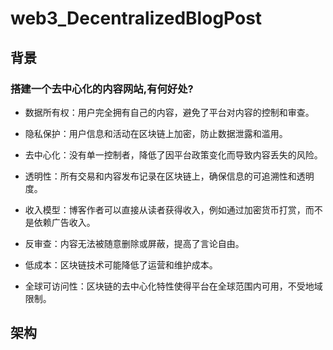 # web3_DecentralizedBlogPost

## 背景
### 搭建一个去中心化的内容网站,有何好处?
* 数据所有权：用户完全拥有自己的内容，避免了平台对内容的控制和审查。

* 隐私保护：用户信息和活动在区块链上加密，防止数据泄露和滥用。

* 去中心化：没有单一控制者，降低了因平台政策变化而导致内容丢失的风险。

* 透明性：所有交易和内容发布记录在区块链上，确保信息的可追溯性和透明度。

* 收入模型：博客作者可以直接从读者获得收入，例如通过加密货币打赏，而不是依赖广告收入。

* 反审查：内容无法被随意删除或屏蔽，提高了言论自由。

* 低成本：区块链技术可能降低了运营和维护成本。

* 全球可访问性：区块链的去中心化特性使得平台在全球范围内可用，不受地域限制。

## 架构
